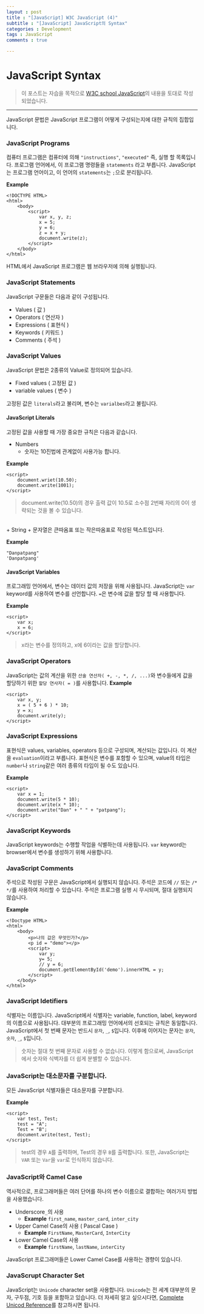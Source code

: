```yaml
---
layout : post
title : "[JavaScript] W3C JavaScript (4)"
subtitle : "[JavaScript] JavaScript의 Syntax"
categories : Development
tags : JavaScript
comments : true

---
```


# JavaScript Syntax

> 이 포스트는 자습을 목적으로 [W3C school JavaScript](https://www.w3schools.com/js/default.asp)의 내용을 토대로 작성되었습니다.

_ _ _

JavaScript 문법은 JavaScript 프로그램이 어떻게 구성되는지에 대한 규칙의 집합입니다.

### JavaScript Programs

컴퓨터 프로그램은 컴퓨터에 의해 `"instructions"`, `"executed"` 즉, 실행 할 목록입니다.
프로그램 언어에서, 이 프로그램 명령들을 `statements` 라고 부릅니다.
JavaScript는 프로그램 언어이고, 이 언어의 `statements`는 `;`으로 분리됩니다.

**Example**
```
<!DOCTYPE HTML>
<html>
	<body>
    	<script>
            var x, y, z;
            x = 5;
            y = 6;
            z = x + y;
            document.write(z);
        </script>
    </body>
</html>
```
HTML에서 JavaScript 프로그램은 웹 브라우저에 의해 실행됩니다.

### JavaScript Statements

JavaScript 구문들은 다음과 같이 구성됩니다.
+ Values ( 값 )
+ Operators ( 연산자 )
+ Expressions ( 표현식 )
+ Keywords ( 키워드 )
+ Comments ( 주석 )

### JavaScript Values

JavaScript 문법은 2종류의 Value로 정의되어 있습니다.
+ Fixed values ( 고정된 값 )
+ variable values ( 변수 )

고정된 값은 `literals`라고 불리며, 변수는 `varialbes`라고 불립니다.

#### JavaScript Literals

고정된 값을 사용할 때 가장 중요한 규칙은 다음과 같습니다.
+ Numbers
	+ 숫자는 10진법에 관계없이 사용가능 합니다.

**Example**
```
<script>
    document.wriet(10.50);
    document.write(1001);
</script>
```
> document.write(10.50)의 경우 출력 값이 10.5로 소수점 2번째 자리의 0이 생략되는 것을 볼 수 있습니다.

<br>
+ String
	+ 문자열은 큰따옴표 또는 작은따옴표로 작성된 텍스트입니다.

**Example**
```
"Danpatpang"
'Danpatpang'
```

#### JavaScript Variables

프로그래밍 언어에서, 변수는 데이터 값의 저장을 위해 사용됩니다.
JavaScript는 `var` keyword를 사용하여 변수를 선언합니다.
`=`은 변수에 값을 할당 할 때 사용합니다.

**Example**
```
<script>
	var x;
    x = 6;
</script>
```
> x라는 변수를 정의하고, x에 6이라는 값을 할당합니다.

### JavaScript Operators

JavaScript는 값의 계산을 위한 `산술 연산자( +, -, *, /, ...)`와 변수들에게 값을 할당하기 위한 `할당 연사자( = )`를 사용합니다.
**Example**
```
<script>
	var x, y;
    x = ( 5 + 6 ) * 10;
    y = x;
	document.write(y);
</script>
```

### JavaScript Expressions

표현식은 values, variables, operators 등으로 구성되며, 계산되는 값입니다.
이 계산을 `evaluation`이라고 부릅니다.
표현식은 변수를 포함할 수 있으며, value의 타입은 `number`나 `string`같은 여러 종류의 타입이 될 수도 있습니다.

**Example**
```
<script>
	var x = 1;
	document.write(5 * 10);
    document.write(x * 10);
    document.write("Dan" + " " + "patpang");
</script>
```

### JavaScript Keywords

JavaScript keywords는 수행할 작업을 식별하는데 사용됩니다.
`var` keyword는 browser에서 변수를 생성하기 위해 사용합니다.

### JavaScript Comments

주석으로 작성된 구문은 JavaScript에서 실행되지 않습니다.
주석은 코드에 `//` 또는 `/* */`를 사용하여 처리할 수 있습니다.
주석은 프로그램 실행 시 무시되며, 절대 실행되지 않습니다.

**Example**
```
<!Doctype HTML>
<html>
	<body>
    	<p>나의 값은 무엇인가?</p>
    	<p id = "demo"></p>
    	<script>
        	var y;
            y= 5;
            // y = 6;
        	document.getElementById('demo').innerHTML = y;
        </script>
    </body>
</html>
```

### JavaScript Idetifiers

식별자는 이름입니다.
JavaScript에서 식별자는 variable, function, label, keyword의 이름으로 사용됩니다.
대부분의 프로그래밍 언어에서의 선호되는 규칙은 동일합니다.
JavaScript에서 첫 번째 문자는 반드시 `문자`, `_`, `$`입니다.
이후에 이어지는 문자는 `문자`, `숫자`, `_`, `$`입니다.
> 숫자는 절대 첫 번째 문자로 사용할 수 없습니다.
> 이렇게 함으로써, JavaScript에서 숫자와 식벽자를 더 쉽게 분별할 수 있습니다.

### JavaScript는 대소문자를 구분합니다.

모든 JavaScript 식별자들은 대소문자를 구분합니다.

**Example**
```
<script>
    var test, Test;
    test = "A";
    Test = "B";
    document.write(test, Test);
</script>
```
> test의 경우 `A`를 출력하며, Test의 경우 `B`를 출력합니다.
> 또한, JavaScript는 `VAR` 또는 `Var`을 `var`로 인식하지 않습니다.

### JavaScript와 Camel Case

역사적으로, 프로그래머들은 여러 단어를 하나의 변수 이름으로 결합하는 여러가지 방법을 사용했습니다.
+ Underscore`_`의 사용
	+ **Example** `first_name`, `master_card`, `inter_city`
+ Upper Camel Case의 사용 ( Pascal Case )
	+ **Example** `FirstName`, `MasterCard`, `InterCity`
+ Lower Camel Case의 사용
	+ **Example** `firstName`, `lastName`, `interCity`

JavaScript 프로그래머들은 Lower Camel Case를 사용하는 경향이 있습니다.

### JavaScrupt Character Set

JavaScript는 `Unicode` character set을 사용합니다.
`Unicode`는 전 세계 대부분의 문자, 구두점, 기호 등을 포함하고 있습니다.
더 자세히 알고 싶으시다면, [Complete Unicod Reference](https://www.w3schools.com/charsets/ref_html_utf8.asp)를 참고하시면 됩니다.